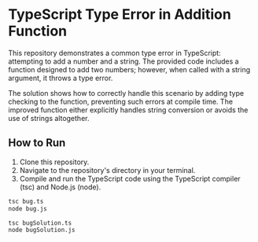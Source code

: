 # TypeScript Type Error in Addition Function

This repository demonstrates a common type error in TypeScript: attempting to add a number and a string.  The provided code includes a function designed to add two numbers; however, when called with a string argument, it throws a type error.

The solution shows how to correctly handle this scenario by adding type checking to the function, preventing such errors at compile time.  The improved function either explicitly handles string conversion or avoids the use of strings altogether.

## How to Run

1.  Clone this repository.
2.  Navigate to the repository's directory in your terminal.
3.  Compile and run the TypeScript code using the TypeScript compiler (tsc) and Node.js (node).

   ```bash
tsc bug.ts
node bug.js

tsc bugSolution.ts
node bugSolution.js
```